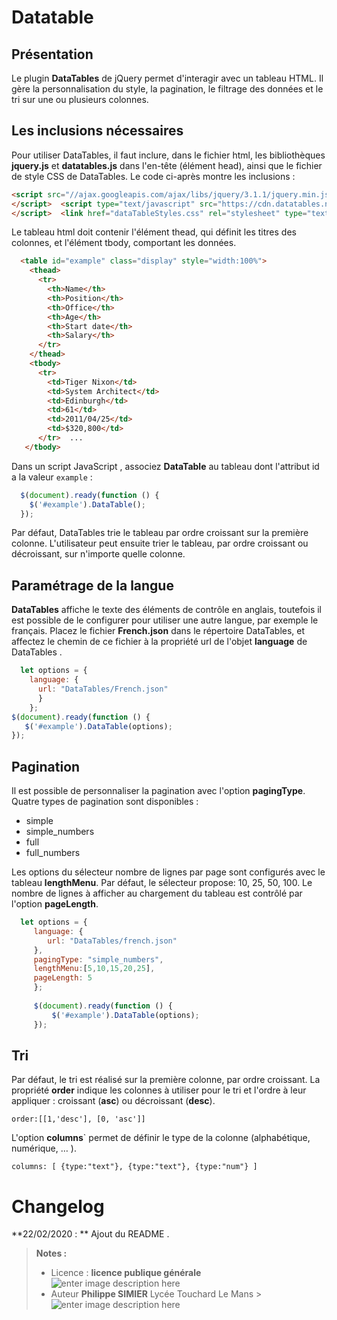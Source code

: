 ﻿# Datatable 

## Présentation  

Le plugin **DataTables** de jQuery permet d'interagir avec un tableau HTML. Il gère la personnalisation du style, la pagination, le filtrage des données et le tri sur une ou plusieurs colonnes. 

## Les inclusions nécessaires  

Pour utiliser DataTables, il faut inclure, dans le fichier html, les bibliothèques **jquery.js** et **datatables.js** dans l'en-tête (élément head), ainsi que le fichier de style CSS de DataTables. Le code ci-après montre les inclusions : 
```html  
<script src="//ajax.googleapis.com/ajax/libs/jquery/3.1.1/jquery.min.js">
</script>  <script type="text/javascript" src="https://cdn.datatables.net/v/bs4/dt-1.10.20/datatables.min.js">
</script>  <link href="dataTableStyles.css" rel="stylesheet" type="text/css"/>  
```
 
 Le tableau html doit contenir l'élément thead, qui définit les titres des colonnes, et l'élément tbody, comportant les données. 
 
 ```html
   <table id="example" class="display" style="width:100%">
     <thead>
       <tr>
         <th>Name</th>
         <th>Position</th>
         <th>Office</th>
         <th>Age</th>
         <th>Start date</th>
         <th>Salary</th>
       </tr>
     </thead>  
     <tbody>
       <tr>
         <td>Tiger Nixon</td>  
         <td>System Architect</td>  
         <td>Edinburgh</td>  
         <td>61</td>  
         <td>2011/04/25</td>  
         <td>$320,800</td>  
       </tr>  ...  
    </tbody> 
```  

Dans un script JavaScript , associez **DataTable** au tableau dont l'attribut id a la valeur `example` : 
```javascript
  $(document).ready(function () {
    $('#example').DataTable();  
  });  
```  
Par défaut, DataTables trie le tableau par ordre croissant sur la première colonne. L'utilisateur peut ensuite trier le tableau, par ordre croissant ou décroissant, sur n'importe quelle colonne. 
## Paramétrage de la langue  
**DataTables** affiche le texte des éléments de contrôle en anglais, toutefois il est possible de le configurer pour utiliser une autre langue, par exemple le français.  Placez le fichier **French.json** dans le répertoire DataTables, et affectez le chemin de ce fichier à la propriété url de l'objet **language** de DataTables . 
```javascript
  let options = {  
    language: {
      url: "DataTables/French.json"  
      }  
    };  
$(document).ready(function () {  
   $('#example').DataTable(options);  
});  
``` 
## Pagination  
Il est possible de personnaliser la pagination avec l'option **pagingType**. Quatre types de pagination sont disponibles : 
- simple  
- simple_numbers  
- full 
- full_numbers 

Les options du sélecteur nombre de lignes par page sont configurés avec le tableau **lengthMenu**. Par défaut, le sélecteur propose: 10, 25, 50, 100. Le nombre de lignes à afficher au chargement du tableau est contrôlé par l'option **pageLength**. 
```javascript
  let options = {  
     language: {  
        url: "DataTables/french.json"  
     },  
     pagingType: "simple_numbers",  
     lengthMenu:[5,10,15,20,25],  
     pageLength: 5  
     }; 
      
     $(document).ready(function () {
         $('#example').DataTable(options);  
     });  
``` 
## Tri  
Par défaut, le tri est réalisé sur la première colonne, par ordre croissant. La propriété **order** indique les colonnes à utiliser pour le tri et l'ordre à leur appliquer : croissant (**asc**) ou décroissant (**desc**). 



    order:[[1,'desc'], [0, 'asc']] 

L'option **columns**` 
permet de définir le type de la colonne (alphabétique, numérique, … ).  

    columns: [ {type:"text"}, {type:"text"}, {type:"num"} ]

 

# Changelog  
**22/02/2020 : ** Ajout du README . 
> **Notes :**  
> - Licence : **licence publique générale** ![enter image description here](https://img.shields.io/badge/licence-GPL-green.svg)  
> - Auteur **Philippe SIMIER** Lycée Touchard Le Mans  > ![enter image description here](https://img.shields.io/badge/built-passing-green.svg)  

<!-- TOOLBOX Génération des badges : https://shields.io/  
       Génération de ce fichier : https://stackedit.io/editor#





